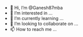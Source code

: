 - 👋 Hi, I’m @Ganesh87mba
- 👀 I’m interested in ...
- 🌱 I’m currently learning ...
- 💞️ I’m looking to collaborate on ...
- 📫 How to reach me ...

<!---
Ganesh87mba/Ganesh87mba is a ✨ special ✨ repository because its `README.md` (this file) appears on your GitHub profile.
You can click the Preview link to take a look at your changes.
--->
